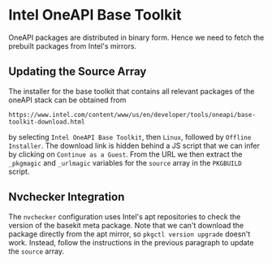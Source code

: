 # Intel OneAPI Base Toolkit

OneAPI packages are distributed in binary form. Hence we need to fetch the prebuilt
packages from Intel's mirrors.

## Updating the Source Array

The installer for the base toolkit that contains all relevant packages of the
oneAPI stack can be obtained from
```
https://www.intel.com/content/www/us/en/developer/tools/oneapi/base-toolkit-download.html
```
by selecting `Intel OneAPI Base Toolkit`, then `Linux`, followed by `Offline Installer`.
The download link is hidden behind a JS script that we can infer by clicking
on `Continue as a Guest`. From the URL we then extract the `_pkgmagic` and `_urlmagic`
variables for the `source` array in the `PKGBUILD` script.

## Nvchecker Integration

The `nvchecker` configuration uses Intel's apt repositories to check the version
of the basekit meta package. Note that we can't download the package directly
from the apt mirror, so `pkgctl version upgrade` doesn't work. Instead, follow
the instructions in the previous paragraph to update the `source` array.
